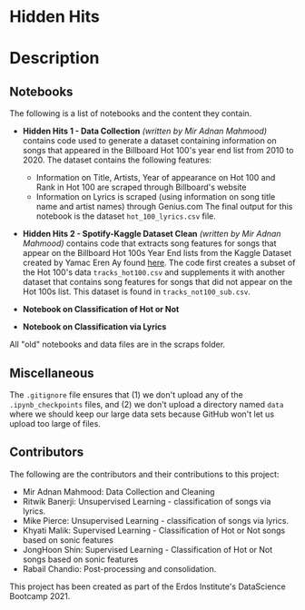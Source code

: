 # Hidden Hits

# Description


## Notebooks
The following is a list of notebooks and the content they contain.

- **Hidden Hits 1 - Data Collection** _(written by Mir Adnan Mahmood)_ contains code used to generate a dataset containing information on songs that appeared in the Billboard Hot 100's year end list from 2010 to 2020. The dataset contains the following features:
  * Information on Title, Artists, Year of appearance on Hot 100 and Rank in Hot 100 are scraped through Billboard's website
  * Information on Lyrics is scraped (using information on song title name and artist names) through Genius.com
The final output for this notebook is the dataset `hot_100_lyrics.csv` file.

- **Hidden Hits 2 - Spotify-Kaggle Dataset Clean** _(written by Mir Adnan Mahmood)_ contains code that extracts song features for songs that appear on the Billboard Hot 100s Year End lists from the Kaggle Dataset created by Yamac Eren Ay found [here](https://www.kaggle.com/yamaerenay/spotify-dataset-19212020-160k-tracks). The code first creates a subset of the Hot 100's data `tracks_hot100.csv` and supplements it with another dataset that contains song features for songs that did not appear on the Hot 100s list. This dataset is found in `tracks_not100_sub.csv`.

 - **Notebook on Classification of Hot or Not**

 - **Notebook on Classification via Lyrics**

All "old" notebooks and data files are in the scraps folder.

## Miscellaneous
The `.gitignore` file ensures that (1) we don't upload any of the `.ipynb_checkpoints` files,
and (2) we don't upload a directory named `data`
where we should keep our large data sets
because GitHub won't let us upload too large of files.

## Contributors
The following are the contributors and their contributions to this project:
- Mir Adnan Mahmood: Data Collection and Cleaning
- Ritwik Banerji: Unsupervised Learning - classification of songs via lyrics.
- Mike Pierce: Unsupervised Learning - classification of songs via lyrics.
- Khyati Malik: Supervised Learning - Classification of Hot or Not songs based on sonic features
- JongHoon Shin: Supervised Learning - Classification of Hot or Not songs based on sonic features
- Rabail Chandio: Post-processing and consolidation.

This project has been created as part of the Erdos Institute's DataScience Bootcamp 2021.
